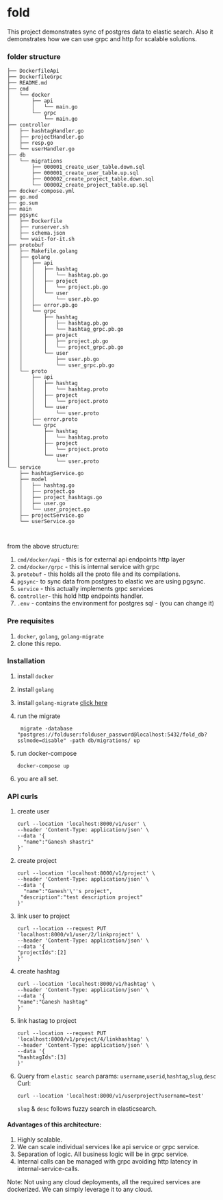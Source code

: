 # fold

This project demonstrates sync of postgres data to elastic search.
Also it demonstrates how we can use grpc and http for scalable solutions.

### folder structure
```
├── DockerfileApi
├── DockerfileGrpc
├── README.md
├── cmd
│   └── docker
│       ├── api
│       │   └── main.go
│       └── grpc
│           └── main.go
├── controller
│   ├── hashtagHandler.go
│   ├── projectHandler.go
│   ├── resp.go
│   └── userHandler.go
├── db
│   └── migrations
│       ├── 000001_create_user_table.down.sql
│       ├── 000001_create_user_table.up.sql
│       ├── 000002_create_project_table.down.sql
│       └── 000002_create_project_table.up.sql
├── docker-compose.yml
├── go.mod
├── go.sum
├── main
├── pgsync
│   ├── Dockerfile
│   ├── runserver.sh
│   ├── schema.json
│   └── wait-for-it.sh
├── protobuf
│   ├── Makefile.golang
│   ├── golang
│   │   ├── api
│   │   │   ├── hashtag
│   │   │   │   └── hashtag.pb.go
│   │   │   ├── project
│   │   │   │   └── project.pb.go
│   │   │   └── user
│   │   │       └── user.pb.go
│   │   ├── error.pb.go
│   │   └── grpc
│   │       ├── hashtag
│   │       │   ├── hashtag.pb.go
│   │       │   └── hashtag_grpc.pb.go
│   │       ├── project
│   │       │   ├── project.pb.go
│   │       │   └── project_grpc.pb.go
│   │       └── user
│   │           ├── user.pb.go
│   │           └── user_grpc.pb.go
│   └── proto
│       ├── api
│       │   ├── hashtag
│       │   │   └── hashtag.proto
│       │   ├── project
│       │   │   └── project.proto
│       │   └── user
│       │       └── user.proto
│       ├── error.proto
│       └── grpc
│           ├── hashtag
│           │   └── hashtag.proto
│           ├── project
│           │   └── project.proto
│           └── user
│               └── user.proto
└── service
    ├── hashtagService.go
    ├── model
    │   ├── hashtag.go
    │   ├── project.go
    │   ├── project_hashtags.go
    │   ├── user.go
    │   └── user_project.go
    ├── projectService.go
    └── userService.go



```

from the above structure:
1. `cmd/docker/api` - this is for external api endpoints http layer
2. `cmd/docker/grpc` - this is internal service with grpc
3. `protobuf` - this holds all the proto file and its compilations.
4. `pgsync`- to sync data from postgres to elastic we are using pgsync.
5. `service` - this actually implements grpc services
6. `controller`- this hold http endpoints handler.
7. `.env` - contains the environment for postgres sql - (you can change it)
### Pre requisites
1. `docker`, `golang`, `golang-migrate`
2. clone this repo. 

### Installation
1. install `docker`
2. install `golang`
3. install `golang-migrate` 
 [click here](https://github.com/golang-migrate/migrate/blob/master/cmd/migrate/README.md)
   
4. run the migrate
   ```
    migrate -database "postgres://folduser:folduser_password@localhost:5432/fold_db?sslmode=disable" -path db/migrations/ up
   ```
5. run docker-compose
   ```
   docker-compose up
   ```
6. you are all set. 

### API curls
1. create user
   ```
   curl --location 'localhost:8000/v1/user' \
   --header 'Content-Type: application/json' \
   --data '{
     "name":"Ganesh shastri"
   }'
   ```
2. create project
   ```
   curl --location 'localhost:8000/v1/project' \
   --header 'Content-Type: application/json' \
   --data '{
     "name":"Ganesh'\''s project",
    "description":"test description project"
   }'
   ```

3. link user to project
   ```
   curl --location --request PUT 'localhost:8000/v1/user/2/linkproject' \
   --header 'Content-Type: application/json' \
   --data '{
   "projectIds":[2]
   }'
   ```
4. create hashtag
   ```
   curl --location 'localhost:8000/v1/hashtag' \
   --header 'Content-Type: application/json' \
   --data '{
   "name":"Ganesh hashtag"
   }'
   ```
5. link hastag to project
   ```
   curl --location --request PUT 'localhost:8000/v1/project/4/linkhashtag' \
   --header 'Content-Type: application/json' \
   --data '{
   "hashtagIds":[3]
   }'
   ```
6. Query from `elastic search`
   params: 
     `username`,`userid`,`hashtag`,`slug`,`desc`
   Curl:
     ```
    curl --location 'localhost:8000/v1/userproject?username=test'
     ```
   `slug` & `desc` follows fuzzy search in elasticsearch.

#### Advantages of this architecture:
   1. Highly scalable.
2. We can scale individual services like api service or grpc service.
3. Separation of logic. All business logic will be in grpc service.
4. Internal calls can be managed with grpc avoiding http latency in internal-service-calls.

Note: Not using any cloud deployments, all the required services are dockerized. We can simply leverage it to any cloud.